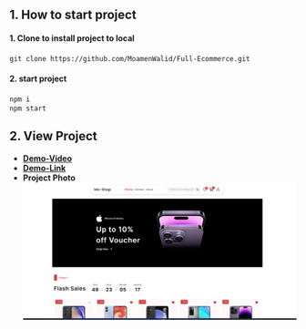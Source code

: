   ## 1. How to start project
  #### 1. Clone to install project to local
  ```
  git clone https://github.com/MoamenWalid/Full-Ecommerce.git
  ```

  #### 2. start project
  ```
  npm i
  npm start
  ```

  ## 2. View Project
  - **[Demo-Video](https://drive.google.com/file/d/1viyQ-TWlKVrqEre2LVesQY7_9DyY7Dxp/view?usp=drive_link)**
  - **[Demo-Link](https://full-ecommerce-pearl.vercel.app)**
  - **Project Photo** ![Image showing the output of the program](/Readme-Photos/home.png)

